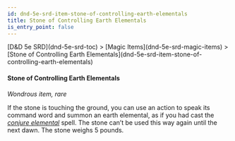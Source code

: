 ```yaml
---
id: dnd-5e-srd-item-stone-of-controlling-earth-elementals
title: Stone of Controlling Earth Elementals
is_entry_point: false
---
```


<breadcrumb>
[D&D 5e SRD](dnd-5e-srd-toc) >  [Magic Items](dnd-5e-srd-magic-items) > [Stone of Controlling Earth Elementals](dnd-5e-srd-item-stone-of-controlling-earth-elementals)
</breadcrumb>

#### Stone of Controlling Earth Elementals

*Wondrous item, rare*

If the stone is touching the ground, you can use an action to speak its command word and summon an earth elemental, as if you had cast the [*conjure elemental*](dnd-5e-srd-spell-conjure-elemental) spell. The stone can’t be used this way again until the next dawn. The stone weighs 5 pounds.

